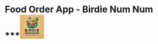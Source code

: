 Food Order App - Birdie Num Num ***<img src="public/images/Birdie_Num_Num_Logo_1.png" alt="Birdie Num Num Logo" width="75" height="75"/>
=========


